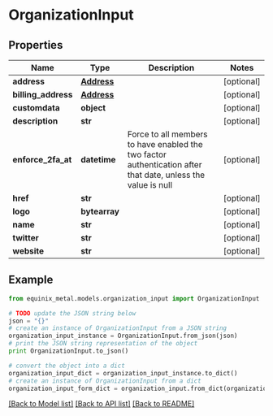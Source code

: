 # OrganizationInput


## Properties
Name | Type | Description | Notes
------------ | ------------- | ------------- | -------------
**address** | [**Address**](Address.md) |  | [optional] 
**billing_address** | [**Address**](Address.md) |  | [optional] 
**customdata** | **object** |  | [optional] 
**description** | **str** |  | [optional] 
**enforce_2fa_at** | **datetime** | Force to all members to have enabled the two factor authentication after that date, unless the value is null | [optional] 
**href** | **str** |  | [optional] 
**logo** | **bytearray** |  | [optional] 
**name** | **str** |  | [optional] 
**twitter** | **str** |  | [optional] 
**website** | **str** |  | [optional] 

## Example

```python
from equinix_metal.models.organization_input import OrganizationInput

# TODO update the JSON string below
json = "{}"
# create an instance of OrganizationInput from a JSON string
organization_input_instance = OrganizationInput.from_json(json)
# print the JSON string representation of the object
print OrganizationInput.to_json()

# convert the object into a dict
organization_input_dict = organization_input_instance.to_dict()
# create an instance of OrganizationInput from a dict
organization_input_form_dict = organization_input.from_dict(organization_input_dict)
```
[[Back to Model list]](../README.md#documentation-for-models) [[Back to API list]](../README.md#documentation-for-api-endpoints) [[Back to README]](../README.md)



